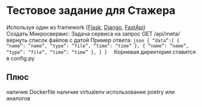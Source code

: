 # Тестовое задание для Стажера

Используя один из framework ([Flask](https://flask.palletsprojects.com/en/1.1.x/), [Django](https://www.djangoproject.com/), [FastApi](https://fastapi.tiangolo.com/))  
Создать Микросвервис:
    Задача сервиса на запрос GET /api/meta/<path> вернуть список файлов с датой
    Пример ответа:
    ```json
    {
        “data”:[
            {
                “name”: ”name”,
                “type”: “file”,
                “time”: “time”
            },
                    {
                        “name”: ”name”,
                        “type”: “file”,
                        “time”: “time”
            },
        ]
    } 
    ```
    Корневая директория ставится в config.py

## Плюс
наличие Dockerfile
наличие virtualenv
использование poetry или аналогов